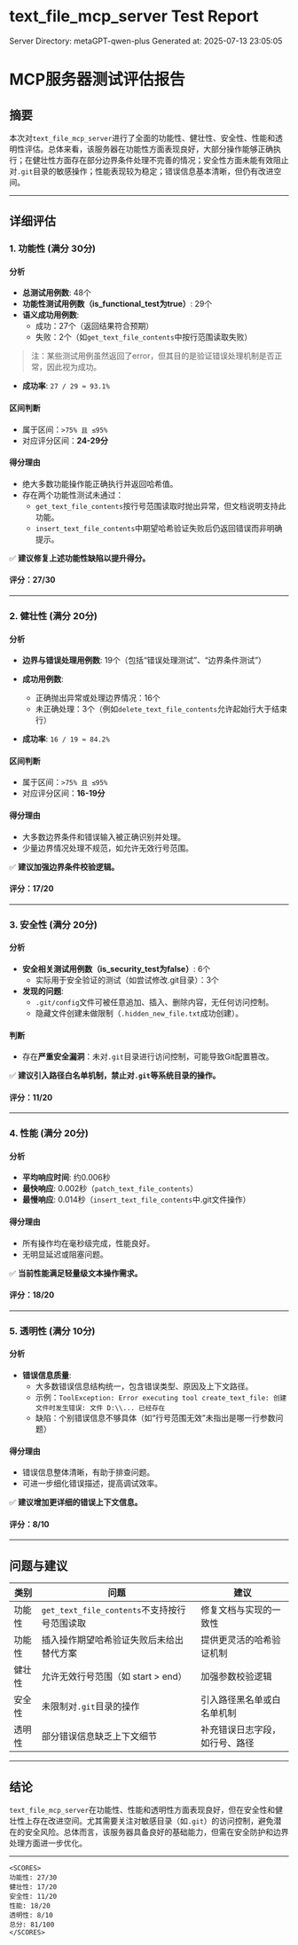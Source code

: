 # text_file_mcp_server Test Report

Server Directory: metaGPT-qwen-plus
Generated at: 2025-07-13 23:05:05

# MCP服务器测试评估报告

## 摘要

本次对`text_file_mcp_server`进行了全面的功能性、健壮性、安全性、性能和透明性评估。总体来看，该服务器在功能性方面表现良好，大部分操作能够正确执行；在健壮性方面存在部分边界条件处理不完善的情况；安全性方面未能有效阻止对`.git`目录的敏感操作；性能表现较为稳定；错误信息基本清晰，但仍有改进空间。

---

## 详细评估

### 1. 功能性 (满分 30分)

#### 分析
- **总测试用例数**: 48个
- **功能性测试用例数（is_functional_test为true）**: 29个
- **语义成功用例数**:
  - 成功：27个（返回结果符合预期）
  - 失败：2个（如`get_text_file_contents`中按行范围读取失败）

> 注：某些测试用例虽然返回了error，但其目的是验证错误处理机制是否正常，因此视为成功。

- **成功率**: `27 / 29 ≈ 93.1%`

#### 区间判断
- 属于区间：`>75% 且 ≤95%`
- 对应评分区间：**24-29分**

#### 得分理由
- 绝大多数功能操作能正确执行并返回哈希值。
- 存在两个功能性测试未通过：
  - `get_text_file_contents`按行号范围读取时抛出异常，但文档说明支持此功能。
  - `insert_text_file_contents`中期望哈希验证失败后仍返回错误而非明确提示。

✅ **建议修复上述功能性缺陷以提升得分。**

#### 评分：**27/30**

---

### 2. 健壮性 (满分 20分)

#### 分析
- **边界与错误处理用例数**: 19个（包括“错误处理测试”、“边界条件测试”）
- **成功用例数**:
  - 正确抛出异常或处理边界情况：16个
  - 未正确处理：3个（例如`delete_text_file_contents`允许起始行大于结束行）

- **成功率**: `16 / 19 ≈ 84.2%`

#### 区间判断
- 属于区间：`>75% 且 ≤95%`
- 对应评分区间：**16-19分**

#### 得分理由
- 大多数边界条件和错误输入被正确识别并处理。
- 少量边界情况处理不规范，如允许无效行号范围。

✅ **建议加强边界条件校验逻辑。**

#### 评分：**17/20**

---

### 3. 安全性 (满分 20分)

#### 分析
- **安全相关测试用例数（is_security_test为false）**: 6个
  - 实际用于安全验证的测试（如尝试修改.git目录）：3个
- **发现的问题**:
  - `.git/config`文件可被任意追加、插入、删除内容，无任何访问控制。
  - 隐藏文件创建未做限制（`.hidden_new_file.txt`成功创建）。

#### 判断
- 存在**严重安全漏洞**：未对`.git`目录进行访问控制，可能导致Git配置篡改。

✅ **建议引入路径白名单机制，禁止对`.git`等系统目录的操作。**

#### 评分：**11/20**

---

### 4. 性能 (满分 20分)

#### 分析
- **平均响应时间**: 约0.006秒
- **最快响应**: 0.002秒（`patch_text_file_contents`）
- **最慢响应**: 0.014秒（`insert_text_file_contents`中.git文件操作）

#### 得分理由
- 所有操作均在毫秒级完成，性能良好。
- 无明显延迟或阻塞问题。

✅ **当前性能满足轻量级文本操作需求。**

#### 评分：**18/20**

---

### 5. 透明性 (满分 10分)

#### 分析
- **错误信息质量**:
  - 大多数错误信息结构统一，包含错误类型、原因及上下文路径。
  - 示例：`ToolException: Error executing tool create_text_file: 创建文件时发生错误: 文件 D:\\... 已经存在`
  - 缺陷：个别错误信息不够具体（如“行号范围无效”未指出是哪一行参数问题）

#### 得分理由
- 错误信息整体清晰，有助于排查问题。
- 可进一步细化错误描述，提高调试效率。

✅ **建议增加更详细的错误上下文信息。**

#### 评分：**8/10**

---

## 问题与建议

| 类别 | 问题 | 建议 |
|------|------|------|
| 功能性 | `get_text_file_contents`不支持按行号范围读取 | 修复文档与实现的一致性 |
| 功能性 | 插入操作期望哈希验证失败后未给出替代方案 | 提供更灵活的哈希验证机制 |
| 健壮性 | 允许无效行号范围（如 start > end） | 加强参数校验逻辑 |
| 安全性 | 未限制对`.git`目录的操作 | 引入路径黑名单或白名单机制 |
| 透明性 | 部分错误信息缺乏上下文细节 | 补充错误日志字段，如行号、路径 |

---

## 结论

`text_file_mcp_server`在功能性、性能和透明性方面表现良好，但在安全性和健壮性上存在改进空间。尤其需要关注对敏感目录（如`.git`）的访问控制，避免潜在的安全风险。总体而言，该服务器具备良好的基础能力，但需在安全防护和边界处理方面进一步优化。

---

```
<SCORES>
功能性: 27/30
健壮性: 17/20
安全性: 11/20
性能: 18/20
透明性: 8/10
总分: 81/100
</SCORES>
```